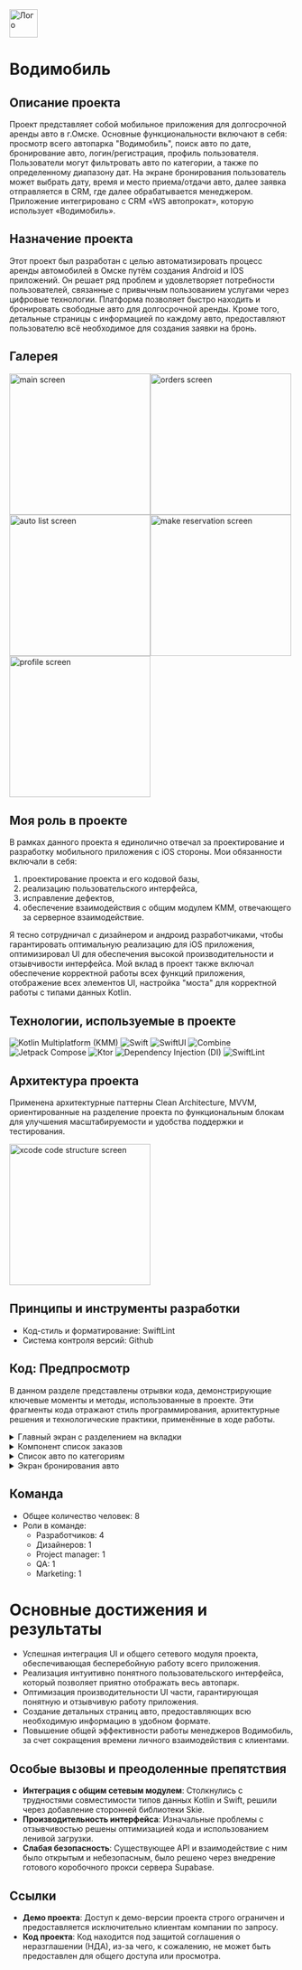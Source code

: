 <img src="https://github.com/ivn-srg/prtf-vodimobile/blob/main/logo.png" alt="Лого" style="width: 50px; height: 50px;"/>

# Водимобиль 

## Описание проекта

Проект представляет собой мобильное приложения для долгосрочной аренды авто в г.Омске. Основные функциональности включают в себя: просмотр всего автопарка "Водимобиль", поиск авто по дате, бронирование авто, логин/регистрация, профиль пользователя. Пользователи могут фильтровать авто по категории, а также по определенному диапазону дат. На экране бронирования пользователь может выбрать дату, время и место приема/отдачи авто, далее заявка отправляется в CRM, где далее обрабатывается менеджером. Приложение интегрировано с CRM «WS автопрокат», которую использует «Водимобиль».


## Назначение проекта

Этот проект был разработан с целью автоматизировать процесс аренды автомобилей в Омске путём создания Android и IOS приложений.  Он решает ряд проблем и удовлетворяет потребности пользователей, связанные с привычным пользованием услугами через цифровые технологии. Платформа позволяет быстро находить и бронировать свободные авто для долгосрочной аренды. Кроме того, детальные страницы с информацией по каждому авто, предоставляют пользователю всё необходимое для создания заявки на бронь.


## Галерея
<img src="https://github.com/ivn-srg/prtf-vodimobile/blob/main/IMG_3759.png" alt="main screen" width="250"><img src="https://github.com/ivn-srg/prtf-vodimobile/blob/main/IMG_3760.png" alt="orders screen" width="250"><img src="https://github.com/ivn-srg/prtf-vodimobile/blob/main/IMG_3761.png" alt="auto list screen" width="250"><img src="https://github.com/ivn-srg/prtf-vodimobile/blob/main/IMG_3762.png" alt="make reservation screen" width="250"><img src="https://github.com/ivn-srg/prtf-vodimobile/blob/main/IMG_3763.png" alt="profile screen" width="250">

## Моя роль в проекте

В рамках данного проекта я единолично отвечал за проектирование и разработку мобильного приложения с iOS стороны. Мои обязанности включали в себя:
<ol>
  <li>проектирование проекта и его кодовой базы,</li>
  <li>реализацию пользовательского интерфейса,</li>
  <li>исправление дефектов,</li>
  <li>обеспечение взаимодействия с общим модулем KMM, отвечающего за серверное взаимодействие.</li>
</ol>
Я тесно сотрудничал с дизайнером и андроид разработчиками, чтобы гарантировать оптимальную реализацию для iOS приложения, оптимизировал UI для обеспечения высокой производительности и отзывчивости интерфейса. Мой вклад в проект также включал обеспечение корректной работы всех функций приложения, отображение всех элементов UI, настройка "моста" для корректной работы с типами данных Kotlin.


## Технологии, используемые в проекте

![Kotlin Multiplatform (KMM)](https://img.shields.io/badge/KMM-0095D5?style=for-the-badge&logo=kotlin&logoColor=white)
![Swift](https://img.shields.io/badge/Swift-FA7343?style=for-the-badge&logo=swift&logoColor=white)
![SwiftUI](https://img.shields.io/badge/SwiftUI-0078D6?style=for-the-badge&logo=swift&logoColor=white)
![Combine](https://img.shields.io/badge/Combine-51A9F5?style=for-the-badge&logo=combine&logoColor=white)
![Jetpack Compose](https://img.shields.io/badge/Compose-3DDC84?style=for-the-badge&logo=jetpackcompose&logoColor=white)
![Ktor](https://img.shields.io/badge/Ktor-0095D5?style=for-the-badge&logo=ktor&logoColor=white)
![Dependency Injection (DI)](https://img.shields.io/badge/DI-7B42BC?style=for-the-badge&logo=dependencyinjection&logoColor=white)
![SwiftLint](https://img.shields.io/badge/SwiftLint-000000?style=for-the-badge&logo=swift&logoColor=white)

## Архитектура проекта

Применена архитектурные паттерны Clean Architecture, MVVM, ориентированные на разделение проекта по функциональным блокам для улучшения масштабируемости и удобства поддержки и тестирования.

<img src="https://github.com/ivn-srg/prtf-vodimobile/blob/main/IMG_3764.png" alt="xcode code structure screen" width="250">


## Принципы и инструменты разработки
- Код-стиль и форматирование: SwiftLint
- Система контроля версий: Github

## Код: Предпросмотр

В данном разделе представлены отрывки кода, демонстрирующие ключевые моменты и методы, использованные в проекте. Эти фрагменты кода отражают стиль программирования, архитектурные решения и технологические практики, применённые в ходе работы.

<details>
  <summary>Главный экран с разделением на вкладки</summary>

  ```swift
  import SwiftUI

  struct MainTabbarView: View {
      @State private var selectedTab: TabType = .main
      @State var showDatePicker: Bool = false
      @ObservedObject var appState = AppState.shared
  
      var body: some View {
          GeometryReader { geometry in
              let tabWidthSize = geometry.size.width / 3
  
              ZStack(alignment: Alignment.bottom) {
                  TabView(selection: $selectedTab) {
                      MainView(
                          selectedTab: $selectedTab,
                          showDatePicker: $showDatePicker)
                          .tag(TabType.main)
                      MyOrdersView(
                          selectedMainTab: $selectedTab,
                          showDatePicker: $showDatePicker
                      )
                      .tag(TabType.myOrders)
                      ProfileView().tag(TabType.profile)
                  }
  
                  HStack(spacing: 0) {
                      TabBarItem(
                          icon: Image(R.image.home),
                          title: R.string.localizable.homeScreenTitle,
                          isSelected: selectedTab == .main,
                          itemWidth: tabWidthSize
                      ) {
                          handleTabSelection(.main)
                      }
  
                      TabBarItem(
                          icon: Image(R.image.car),
                          title: R.string.localizable.myOrdersScreenTitle,
                          isSelected: selectedTab == .myOrders,
                          itemWidth: tabWidthSize
                      ) {
                          handleTabSelection(.myOrders)
                      }
  
                      TabBarItem(
                          icon: Image.personFill,
                          title: R.string.localizable.profileScreenTitle,
                          isSelected: selectedTab == .profile,
                          itemWidth: tabWidthSize
                      ) {
                          handleTabSelection(.profile)
                      }
                  }
                  .frame(maxWidth: .infinity)
                  .background(Color(R.color.container))
              }
              .padding(.vertical, 25)
              .frame(width: geometry.size.width, height: geometry.size.height)
          }
          .ignoresSafeArea()
          .navigationBarBackButtonHidden()
          .fullScreenCover(isPresented: $appState.isInternetErrorVisible) {
              InternetConnectErrorView()
          }
          .onAppear {
              appState.checkConnectivity()
          }
      }
  
      private func handleTabSelection(_ tab: TabType) { selectedTab = tab }
  }
  ```
</details>

<details>
  <summary>Компонент список заказов</summary>

  ```swift
  import SwiftUI
  import shared
  
  struct MyOrdersView: View {
      @Binding var selectedMainTab: TabType
      @Binding var showDatePicker: Bool
      @State private var selectedTab: MyOrderTab = .active
      @State var selectedOrder: Order = Order.companion.empty()
      @State var showOrderModal: Bool = false
      @ObservedObject var viewModel = MyOrdersViewModel()
  
      var body: some View {
          NavigationView {
              VStack(spacing: 20) {
                  OrdersTopPickerView(selectedTab: $selectedTab)
  
                  switch selectedTab {
                  case .active:
                      if !viewModel.activeOrderList.isEmpty {
                          OrdersListView(
                              ordersList: $viewModel.activeOrderList,
                              selectedOrder: $selectedOrder,
                              showOrderModal: $showOrderModal
                          ) {
                              await viewModel.getAllOrders()
                          }
                      } else {
                          EmptyOrderListView {
                              await viewModel.getAllOrders()
                          }
                      }
                  case .completed:
                      if !viewModel.completedOrderList.isEmpty {
                          OrdersListView(
                              ordersList: $viewModel.completedOrderList,
                              selectedOrder: $selectedOrder,
                              showOrderModal: $showOrderModal
                          ) {
                              Task {
                                 await viewModel.getAllOrders()
                              }
                          }
                      } else {
                          EmptyOrderListView {
                              Task {
                                 await viewModel.getAllOrders()
                              }
                          }
                      }
                  }
  
                  Spacer()
              }
              .loadingOverlay(isLoading: $viewModel.isLoading)
              .fullScreenCover(isPresented: $showOrderModal, content: {
                  OrderDetailView(
                      order: selectedOrder,
                      showOrderModal: $showOrderModal,
                      selectedTab: $selectedMainTab,
                      showDatePicker: $showDatePicker
                  )
              })
              .padding(.horizontal, horizontalPadding)
              .background(Color(R.color.grayLight))
          }
          .onAppear {
              Task {
                  await viewModel.getAllOrders()
              }
          }
      }
  }
  ```
</details>

<details>
  <summary>Список авто по категориям</summary>

  ```swift
  struct AutoListView: View {
      @Environment(\.calendar) var calendar
      @Binding var selectedAuto: Car
      @Binding var showModalReservation: Bool
      @Binding var showSignSuggestModal: Bool
      @Binding var showDatePicker: Bool
      @State private var selectedTab: Int = 0
      @State private var showModalCard: Bool = false
      @State private var dragOffset: CGSize = .zero
      @ObservedObject private var viewModel: AutoListViewModel
  
      init(
          selectedAuto: Binding<Car>,
          showModalReservation: Binding<Bool>,
          showSignSuggestModal: Binding<Bool>,
          showDatePicker: Binding<Bool>,
          dateRange: Binding<ClosedRange<Date>?>
      ) {
          self._selectedAuto = selectedAuto
          self._showModalReservation = showModalReservation
          self._showSignSuggestModal = showSignSuggestModal
          self._showDatePicker = showDatePicker
          self.viewModel = .init(dateRange: dateRange)
      }
  
      var body: some View {
          VStack {
              if viewModel.dateRange != nil {
                  ButtonLikeDateField(
                      showDatePicker: $showDatePicker,
                      dateRange: viewModel.dateRange
                  )
                  .padding(.horizontal, horizontalPadding)
              }
              TabBarView(index: $selectedTab)
                  .background(
                      RoundedRectangle(cornerRadius: 20)
                          .fill(Color(R.color.background))
                          .ignoresSafeArea(.all)
                  )
  
              TabView(selection: $selectedTab) {
                  switch selectedTab {
                  case 1:
                      ScrollableAutoListView(
                          carList: viewModel.filterCars(by: .economy),
                          selectedAuto: $selectedAuto,
                          showModalCard: $showModalCard,
                          showModalReservation: $showModalReservation,
                          showSignSuggestModal: $showSignSuggestModal,
                          refreshAction: viewModel.fetchCars
                      )
                  case 2:
                      ScrollableAutoListView(
                          carList: viewModel.filterCars(by: .comfort),
                          selectedAuto: $selectedAuto,
                          showModalCard: $showModalCard,
                          showModalReservation: $showModalReservation,
                          showSignSuggestModal: $showSignSuggestModal,
                          refreshAction: viewModel.fetchCars
                      )
                  case 3:
                      ScrollableAutoListView(
                          carList: viewModel.filterCars(by: .premium),
                          selectedAuto: $selectedAuto,
                          showModalCard: $showModalCard,
                          showModalReservation: $showModalReservation,
                          showSignSuggestModal: $showSignSuggestModal,
                          refreshAction: viewModel.fetchCars
                      )
                  case 4:
                      ScrollableAutoListView(
                          carList: viewModel.filterCars(by: .sedans),
                          selectedAuto: $selectedAuto,
                          showModalCard: $showModalCard,
                          showModalReservation: $showModalReservation,
                          showSignSuggestModal: $showSignSuggestModal,
                          refreshAction: viewModel.fetchCars
                      )
                  case 5:
                      ScrollableAutoListView(
                          carList: viewModel.filterCars(by: .jeeps),
                          selectedAuto: $selectedAuto,
                          showModalCard: $showModalCard,
                          showModalReservation: $showModalReservation,
                          showSignSuggestModal: $showSignSuggestModal,
                          refreshAction: viewModel.fetchCars
                      )
                  default:
                      ScrollableAutoListView(
                          carList: $viewModel.listOfAllCar,
                          selectedAuto: $selectedAuto,
                          showModalCard: $showModalCard,
                          showModalReservation: $showModalReservation,
                          showSignSuggestModal: $showSignSuggestModal,
                          refreshAction: viewModel.fetchCars
                      )
                  }
              }
              .ignoresSafeArea(.container)
              .tabViewStyle(PageTabViewStyle(indexDisplayMode: .never))
              .gesture(
                  DragGesture()
                      .onEnded { value in
                          let horizontalAmount = value.translation.width
                          let verticalAmount = value.translation.height
  
                          if abs(horizontalAmount) > abs(verticalAmount) {
                              if horizontalAmount < -50 {
                                  withAnimation {
                                      if selectedTab < AutoListType.allCases.count - 1 {
                                          selectedTab += 1
                                      }
                                  }
                              } else if horizontalAmount > 50 {
                                  withAnimation {
                                      if selectedTab > 0 {
                                          selectedTab -= 1
                                      }
                                  }
                              }
                          }
                      }
              )
              .sheet(isPresented: $showModalCard) {
                  ModalAutoView(
                      carModel: $selectedAuto,
                      showModalView: $showModalCard,
                      showSignSuggestModal: $showSignSuggestModal,
                      showModalReservation: $showModalReservation
                  )
              }
          }
          .onAppear {
              Task {
                  await viewModel.fetchCars()
              }
          }
          .loadingOverlay(isLoading: $viewModel.isLoading)
          .background(Color(R.color.bgContainer))
          .navigationBarBackButtonHidden()
          .toolbar {
              CustomToolbar(title: R.string.localizable.carParkScreenTitle)
          }
      }
  
      func formatDateRange() -> String {
          guard let dateRange = viewModel.dateRange else {
              return R.string.localizable.dateTextFieldPlaceholder()
          }
  
          let formatter = DateFormatter()
          formatter.dateFormat = "dd MMMM yyyy"
  
          let startDate = formatter.string(from: dateRange.lowerBound)
          let endDate = formatter.string(from: dateRange.upperBound)
  
          if startDate == endDate {
              return startDate
          } else if calendar.compare(dateRange.lowerBound, to: dateRange.upperBound, toGranularity: .day) == .orderedAscending {
              return "\(startDate) - \(endDate)"
          } else {
              return "\(endDate) - \(startDate)"
          }
      }
  }
  ```
</details>

<details>
  <summary>Экран бронирования авто</summary>
  
  ```swift
  struct MakeReservationView: View {
      @Binding var showModal: Bool
      @Binding var selectedTab: TabType
      @Binding var showDatePicker: Bool
      @ObservedObject var viewModel: MakeReservationViewModel
      @State private var navigationPath = NavigationPath()
      @Environment(\.dismiss) private var dismiss
  
      enum Destination: Hashable {
          case successView
          case failureView
      }
  
      init(
          car: Car,
          selectedTab: Binding<TabType>,
          dates: ClosedRange<Date>? = nil,
          showModal: Binding<Bool>? = nil,
          showDatePicker: Binding<Bool>
      ) {
          self.viewModel = .init(car: car, dates: dates)
          self._selectedTab = selectedTab
          self._showModal = showModal ?? Binding.constant(false)
          self._showDatePicker = showDatePicker
      }
  
      var body: some View {
          NavigationView {
              ZStack(alignment: .top) {
                  VStack {
                      HStack {
                          Button(action: {
                              showModal.toggle()
                              dismiss()
                          }, label: {
                              Image.chevronLeft
                                  .foregroundStyle(Color(R.color.text))
                                  .fontWeight(.bold)
                          })
                          Text(R.string.localizable.reservationScreenTitle)
                              .font(.header1)
                              .foregroundStyle(Color(R.color.text))
                              .frame(maxWidth: .infinity)
                      }
                      ScrollView(.vertical, showsIndicators: false) {
                          VStack(alignment: .leading, spacing: 24) {
                              HStack {
                                  viewModel.carPreview
                                      .resizable()
                                      .aspectRatio(contentMode: .fit)
                                      .frame(maxWidth: screenWidth / 2.3)
  
                                  Spacer()
  
                                  VStack(alignment: .leading, spacing: 12) {
                                      VStack(alignment: .leading) {
                                          Text(R.string.localizable.autoNameTitle)
                                              .font(.paragraph5)
                                              .foregroundStyle(Color(R.color.grayText))
                                          Text(viewModel.car.model.resource)
                                              .font(.header5)
                                      }
  
                                      if let dates = viewModel.dates {
                                          VStack(alignment: .leading) {
                                              Text(R.string.localizable.autoDatesTitle)
                                                  .font(.paragraph5)
                                                  .foregroundStyle(Color(R.color.grayText))
                                              Text(dates).font(.header5)
                                          }
                                      }
                                  }
                                  .multilineTextAlignment(.leading)
                              }
                              .padding(.horizontal, horizontalPadding)
                              .padding(.vertical, 24)
                              .background(
                                  RoundedRectangle(cornerRadius: 16)
                                      .fill(Color(R.color.blueBox))
                              )
  
                              if viewModel.dates == nil {
                                  ButtonLikeBorderedTextField(
                                      fieldType: .datePicker,
                                      showDatePicker: $showDatePicker,
                                      inputErrorType: $viewModel.inputErrorType,
                                      dateRange: $viewModel.dateRange
                                  )
                              }
  
                              ButtonLikeBorderedTextField(
                                  fieldType: .startPlacePicker,
                                  inputErrorType: $viewModel.inputErrorType,
                                  selectedPlace: $viewModel.startPlace,
                                  placesDataSource: $viewModel.placesWithCost
                              )
  
                              ButtonLikeBorderedTextField(
                                  fieldType: .startTimePicker,
                                  inputErrorType: $viewModel.inputErrorType,
                                  time: $viewModel.startTime,
                                  showTimePicker: $viewModel.showStartTimePicker
                              )
  
                              ButtonLikeBorderedTextField(
                                  fieldType: .endPlacePicker,
                                  inputErrorType: $viewModel.inputErrorType,
                                  selectedPlace: $viewModel.endPlace,
                                  placesDataSource: $viewModel.placesWithCost
                              )
  
                              ButtonLikeBorderedTextField(
                                  fieldType: .endTimePicker,
                                  inputErrorType: $viewModel.inputErrorType,
                                  time: $viewModel.endTime,
                                  showTimePicker: $viewModel.showEndTimePicker
                              )
  
                              HorizontalServicesScrollView(
                                  servicesList: $viewModel.servicesList,
                                  selectedServicesList: $viewModel.selectedServices
                              )
                              Spacer()
                          }
                      }
  
                      VStack(spacing: 20) {
                          HStack {
                              Text(R.string.localizable.totalPriceTitle)
                                  .font(.header3)
                              Spacer()
                              Text("\(Int(viewModel.bidCost)) \(R.string.localizable.currencyText())")
                                  .font(.header3)
                          }
  
                          NavigationStack(path: $navigationPath) {
                              VStack {
                                  Button(R.string.localizable.leaveReuqestButton(), action: {
                                      Task {
                                          await viewModel.createBidToReserve()
                                      }
                                  })
                                  .buttonStyle(FilledBtnStyle())
                                  .disabled(
                                      viewModel.startPlace == nil &&
                                      viewModel.endPlace == nil &&
                                      viewModel.dateRange == nil
                                  )
                              }
                              .navigationDestination(for: Destination.self) { destination in
                                  switch destination {
                                  case .successView:
                                      SuccessfulReservationView(
                                          showModal: $showModal,
                                          selectedTab: $selectedTab
                                      )
                                  case .failureView:
                                      FailureReservationView(showModal: $showModal) {
                                          _ = await viewModel.createBidToReserve()
                                      }
                                  }
                              }
                          }
                          .frame(maxHeight: 100)
                      }
                      .padding(.horizontal, 10)
                      .padding(.vertical, 20)
                  }
                  .padding(.horizontal, horizontalPadding)
  
                  if viewModel.showStartTimePicker {
                      ModalTimePicker(
                          selectedTime: $viewModel.startTime,
                          showTimePicker: $viewModel.showStartTimePicker
                      )
                  } else if viewModel.showEndTimePicker {
                      ModalTimePicker(
                          selectedTime: $viewModel.endTime,
                          showTimePicker: $viewModel.showEndTimePicker
                      )
                  }
              }
          }
          .loadingOverlay(isLoading: $viewModel.isLoading)
          .datePickerModalOverlay(
              showDatePicker: $showDatePicker,
              dateRange: $viewModel.dateRange
          )
          .navigationBarBackButtonHidden()
          .fullScreenCover(isPresented: $viewModel.showSuccessModal) {
              SuccessfulReservationView(showModal: $showModal, selectedTab: $selectedTab)
          }
          .fullScreenCover(isPresented: $viewModel.showErrorModal) {
              FailureReservationView(showModal: $showModal) {
                  _ = await viewModel.createBidToReserve()
              }
          }
      }
  }
  ```
</details>

## Команда
- Общее количество человек: 8
- Роли в команде:
  - Разработчиков: 4
  - Дизайнеров: 1
  - Project manager: 1
  - QA: 1
  - Marketing: 1

# Основные достижения и результаты

- Успешная интеграция UI и общего сетевого модуля проекта, обеспечивающая бесперебойную работу всего приложения.
- Реализация интуитивно понятного пользовательского интерфейса, который позволяет приятно отображать весь автопарк.
- Оптимизация производительности UI части, гарантирующая понятную и отзывчивую работу приложения.
- Создание детальных страниц авто, предоставляющих всю необходимую информацию в удобном формате.
- Повышение общей эффективности работы менеджеров Водимобиль, за счет сокращения времени личного взаимодействия с клиентами.


## Особые вызовы и преодоленные препятствия

- **Интеграция с общим сетевым модулем**: Столкнулись с трудностями совместимости типов данных Kotlin и Swift, решили через добавление сторонней библиотеки Skie.
- **Производительность интерфейса**: Изначальные проблемы с отзывчивостью решены оптимизацией кода и использованием ленивой загрузки.
- **Слабая безопасность**: Существующее API и взаимодействие с ним было открытым и небезопасным, было решено через внедрение готового коробочного прокси сервера Supabase.


## Ссылки

- **Демо проекта**: Доступ к демо-версии проекта строго ограничен и предоставляется исключительно клиентам компании по запросу.
- **Код проекта**: Код находится под защитой соглашения о неразглашении (НДА), из-за чего, к сожалению, не может быть предоставлен для общего доступа или просмотра.
